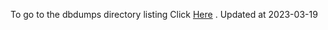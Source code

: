 To go to the dbdumps directory listing Click [Here](https://ipfs.io/ipfs/bafkreidivc2s5br4csracrvrdsftgkijvqh7h53nsegwdhmbvcqewcpwem) . Updated at 2023-03-19